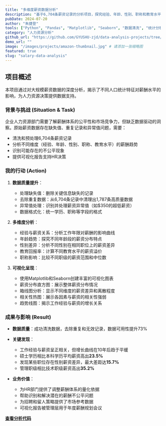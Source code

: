 ```yaml
---
title: "多维度薪资数据分析"
description: "基于6,704条薪资记录的分析项目，探究经验、年龄、性别、职称和教育水平对薪酬的影响趋势。"
pubDate: 2024-07-20
author: "朱捷登"
tools: ["Python", "Pandas", "Matplotlib", "Seaborn", "数据清洗", "统计分析"]
category: "人力资源分析"
github_url: "https://github.com/GYUSHU-zjd/data-analysis-projects/tree/main/薪资分析"
demo_url: ""
image: "/images/projects/amazon-thumbnail.jpg" # 请添加一张缩略图
featured: true
slug: "salary-data-analysis"
---
```

## 项目概述

本项目通过对大规模薪资数据的深度分析，揭示了不同人口统计特征对薪酬水平的影响，为人力资源决策提供数据支持。

### 背景与挑战 (Situation & Task)

企业人力资源部门需要了解薪酬体系的公平性和市场竞争力，但缺乏数据驱动的洞察。原始薪资数据存在缺失值、重复记录和异常值问题，需要：

- 清洗和预处理6,704条薪资记录
- 分析不同维度（经验、年龄、性别、职称、教育水平）的薪酬趋势
- 识别可能存在的不公平现象
- 提供可视化报告支持HR决策

### 我的行动 (Action)

1. **数据质量提升**：

   - 处理缺失值：删除关键信息缺失的记录
   - 去除重复数据：从6,704条记录中清理出1,787条高质量数据
   - 异常值处理：识别并处理薪资异常值（如$350的超低薪资）
   - 数据格式化：统一学历、职称等字段的格式
2. **多维度分析**：

   - 经验与薪资关系：分析工作年限对薪酬的影响曲线
   - 年龄趋势：探究不同年龄段的薪资分布特点
   - 性别差异：分析不同性别在相同职位上的薪资差异
   - 教育回报率：计算不同教育水平的薪资溢价
   - 职称影响：比较不同职级的薪资范围和中位数
3. **可视化呈现**：

   - 使用Matplotlib和Seaborn创建丰富的可视化图表
   - 薪资分布直方图：展示整体薪资分布情况
   - 箱线图分析：显示不同维度的薪资差异和离散程度
   - 相关性热图：展示各因素与薪资的相关性强弱
   - 趋势线图：揭示工作经验与薪资的增长关系

### 成果与影响 (Result)

- **数据质量**：成功清洗数据，去除重复和无效记录，数据可用性提升73%
- **关键发现**：

  - 工作经验与薪资呈正相关，但增长曲线在10年后趋于平缓
  - 硕士学历相比本科学历平均薪资高出**23.5%**
  - 发现某些职位存在性别薪资差异，最大差距达**15.7%**
  - 管理职级相比技术职级薪资高出**35.2%**
- **业务价值**：

  - 为HR部门提供了调整薪酬体系的量化依据
  - 帮助识别和解决潜在的薪酬不公平问题
  - 为招聘和留人策略提供了市场参考数据
  - 可视化报告被管理层用于年度薪酬规划会议

**[查看分析代码](https://github.com/GUYUSHU-zjd/data-analysis-projects/blob/main/薪资分析/薪资分析项目.ipynb)**

